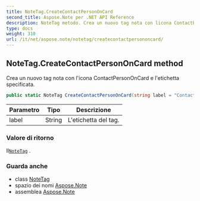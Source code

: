 ```yaml
---
title: NoteTag.CreateContactPersonOnCard
second_title: Aspose.Note per .NET API Reference
description: NoteTag metodo. Crea un nuovo tag nota con licona ContactPersonOnCard e letichetta specificata.
type: docs
weight: 310
url: /it/net/aspose.note/notetag/createcontactpersononcard/
---
```

## NoteTag.CreateContactPersonOnCard method

Crea un nuovo tag nota con l'icona ContactPersonOnCard e l'etichetta specificata.

```csharp
public static NoteTag CreateContactPersonOnCard(string label = "Contact")
```

| Parametro | Tipo | Descrizione |
| --- | --- | --- |
| label | String | L'etichetta del tag. |

### Valore di ritorno

Il[`NoteTag`](../) .

### Guarda anche

* class [NoteTag](../)
* spazio dei nomi [Aspose.Note](../../notetag/)
* assemblea [Aspose.Note](../../../)


